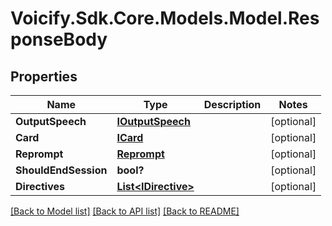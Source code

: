 # Voicify.Sdk.Core.Models.Model.ResponseBody
## Properties

Name | Type | Description | Notes
------------ | ------------- | ------------- | -------------
**OutputSpeech** | [**IOutputSpeech**](IOutputSpeech.md) |  | [optional] 
**Card** | [**ICard**](ICard.md) |  | [optional] 
**Reprompt** | [**Reprompt**](Reprompt.md) |  | [optional] 
**ShouldEndSession** | **bool?** |  | [optional] 
**Directives** | [**List&lt;IDirective&gt;**](IDirective.md) |  | [optional] 

[[Back to Model list]](../README.md#documentation-for-models) [[Back to API list]](../README.md#documentation-for-api-endpoints) [[Back to README]](../README.md)

